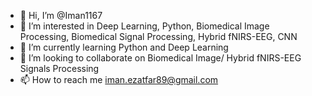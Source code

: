 - 👋 Hi, I’m @Iman1167
- 👀 I’m interested in Deep Learning, Python, Biomedical Image Processing, Biomedical Signal Processing, Hybrid fNIRS-EEG, CNN
- 🌱 I’m currently learning Python and Deep Learning
- 💞️ I’m looking to collaborate on Biomedical Image/ Hybrid fNIRS-EEG Signals Processing
- 📫 How to reach me iman.ezatfar89@gmail.com

<!---
Iman1167/Iman1167 is a ✨ special ✨ repository because its `README.md` (this file) appears on your GitHub profile.
You can click the Preview link to take a look at your changes.
--->
